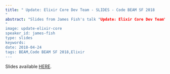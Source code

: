 ```yaml
---
title: " Update: Elixir Core Dev Team - SLIDES - Code BEAM SF 2018
"
abstract: "Slides from James Fish's talk "Update: Elixir Core Dev Team" - Code BEAM SF 2018
"
image: update-elixir-core
speaker_id: james-fish
type: slides
keywords: 
date: 2018-04-24
tags: BEAM,Code BEAM SF 2018,Elixir
---
```

Slides available <a href="/uploads/media/default/0001/01/7e2d8dc80b9402483a255b5c67e081a0c9baf67c.pdf" target="_blank">HERE</a>.

